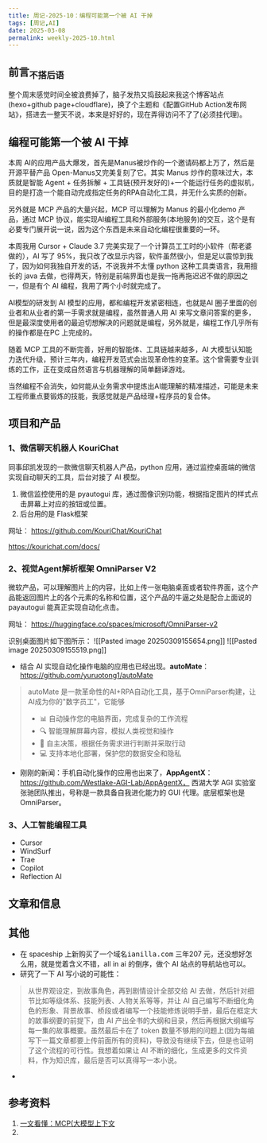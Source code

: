 ```yaml
---
title: 周记-2025-10：编程可能第一个被 AI 干掉
tags: [周记,AI]
date: 2025-03-08
permalink: weekly-2025-10.html
---
```


## 前言<sub>不搭后语</sub>

整个周末感觉时间全被浪费掉了，脑子发热又捣鼓起来我这个博客站点(hexo+github page+cloudflare)，换了个主题和《配置GitHub Action发布网站》，搭进去一整天不说，本来是好好的，现在弄得访问不了了(必须挂代理)。

## 编程可能第一个被 AI 干掉

本周 AI的应用产品大爆发，首先是Manus被炒作的一个邀请码都上万了，然后是开源平替产品 Open-Manus又完美复刻了它。其实 Manus 炒作的意味过大，本质就是智能 Agent + 任务拆解 + 工具链(预开发好的)+一个能运行任务的虚拟机，目的是打造一个能自动完成指定任务的RPA自动化工具，并无什么实质的创新。

另外就是 MCP 产品的大量兴起，MCP 可以理解为 Manus 的最小化demo 产品，通过 MCP 协议，能实现AI编程工具和外部服务(本地服务)的交互，这个是有必要专门展开说一说，因为这个东西是未来自动化编程很重要的一环。

本周我用 Cursor + Claude 3.7 完美实现了一个计算员工工时的小软件（帮老婆做的），AI 写了 95%，我只改了改显示内容，软件虽然很小，但是足以震惊到我了，因为如何我独自开发的话，不说我并不太懂 python 这种工具类语言，我用擅长的 java 去做，也得两天，特别是前端界面也是我一拖再拖迟迟不做的原因之一，但是有个 AI 编程，我用了两个小时就完成了。

AI模型的研发到 AI 模型的应用，都和编程开发紧密相连，也就是AI 圈子里面的创业者和从业者的第一手需求就是编程，虽然普通人用 AI 来写文章问答案的更多，但是最深度使用者的最迫切想解决的问题就是编程，另外就是，编程工作几乎所有的操作都是在PC 上完成的。

随着 MCP 工具的不断完善，好用的智能体、工具链越来越多，AI 大模型认知能力迭代升级，预计三年内，编程开发范式会出现革命性的变革。这个曾需要专业训练的工作，正在变成自然语言与机器理解的简单翻译游戏。

当然编程不会消失，如何能从业务需求中提炼出AI能理解的精准描述，可能是未来工程师重点要锻炼的技能，我感觉就是产品经理+程序员的复合体。

## 项目和产品

### 1、**微信聊天机器人 KouriChat**

同事邱凯发现的一款微信聊天机器人产品，python 应用，通过监控桌面端的微信实现自动聊天的工具，后台对接了 AI 模型。
1. 微信监控使用的是 pyautogui 库，通过图像识别功能，根据指定图片的样式点击屏幕上对应的按钮或位置。
2. 后台用的是 Flask框架

网址：
https://github.com/KouriChat/KouriChat

https://kourichat.com/docs/

### 2、**视觉Agent解析框架 OmniParser V2**

微软产品，可以理解图片上的内容，比如上传一张电脑桌面或者软件界面，这个产品能返回图片上的各个元素的名称和位置，这个产品的牛逼之处是配合上面说的payautogui 能真正实现自动化点击。

网址：
https://huggingface.co/spaces/microsoft/OmniParser-v2

识别桌面图片如下图所示：
![[Pasted image 20250309155654.png]]
![[Pasted image 20250309155519.png]]

- 结合 AI 实现自动化操作电脑的应用也已经出现。**autoMate**： https://github.com/yuruotong1/autoMate

>autoMate 是一款革命性的AI+RPA自动化工具，基于OmniParser构建，让AI成为你的"数字员工"，它能够
> - 📊 自动操作您的电脑界面，完成复杂的工作流程
> - 🔍 智能理解屏幕内容，模拟人类视觉和操作
> - 🧠 自主决策，根据任务需求进行判断并采取行动
> - 💻 支持本地化部署，保护您的数据安全和隐私

- 刚刚的新闻：手机自动化操作的应用也出来了，**AppAgentX**： https://github.com/Westlake-AGI-Lab/AppAgentX，
	西湖大学 AGI 实验室张驰团队推出，号称是一款具备自我进化能力的 GUI 代理。底层框架也是OmniParser。

### 3、人工智能编程工具

- Cursor
- WindSurf
- Trae
- Copilot
- Reflection AI

## 文章和信息



## 其他
- 在 spaceship 上新购买了一个域名<kbd>ianilla.com</kbd> 三年207 元，还没想好怎么用，就是觉着含义不错，all in ai 的倒序，做个 AI 站点的导航站也可以。
- 研究了一下 AI 写小说的可能性：
> 从世界观设定，到故事角色，再到剧情设计全部交给 AI 去做，然后针对细节比如等级体系、技能列表、人物关系等等，并让 AI 自己编写不断细化角色的形象、背景故事、桥段或者编写一个技能修炼说明手册，最后在框定大的故事纲要的前提下，由 AI 产出全书的大纲和目录，然后再根据大纲编写每一集的故事概要。虽然最后卡在了 token 数量不够用的问题上(因为每编写下一篇文章都要上传前面所有的资料)，导致没有继续下去，但是也证明了这个流程的可行性。我想着如果让 AI 不断的细化，生成更多的文件资料，作为知识库，最后是否可以真得写一本小说。
- 


## 参考资料

1. [一文看懂：MCP(大模型上下文](https://zhuanlan.zhihu.com/p/27327515233)
2. 